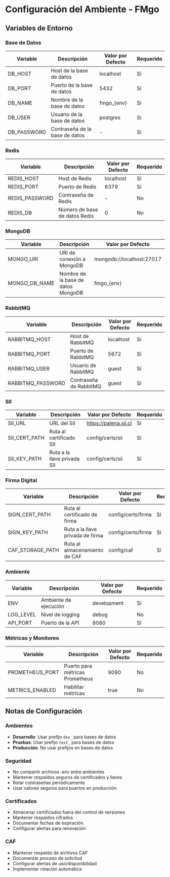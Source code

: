 # Configuración del Ambiente - FMgo

## Variables de Entorno

### Base de Datos
| Variable | Descripción | Valor por Defecto | Requerido |
|----------|-------------|-------------------|-----------|
| DB_HOST | Host de la base de datos | localhost | Sí |
| DB_PORT | Puerto de la base de datos | 5432 | Sí |
| DB_NAME | Nombre de la base de datos | fmgo_{env} | Sí |
| DB_USER | Usuario de la base de datos | postgres | Sí |
| DB_PASSWORD | Contraseña de la base de datos | - | Sí |

### Redis
| Variable | Descripción | Valor por Defecto | Requerido |
|----------|-------------|-------------------|-----------|
| REDIS_HOST | Host de Redis | localhost | Sí |
| REDIS_PORT | Puerto de Redis | 6379 | Sí |
| REDIS_PASSWORD | Contraseña de Redis | - | No |
| REDIS_DB | Número de base de datos Redis | 0 | No |

### MongoDB
| Variable | Descripción | Valor por Defecto | Requerido |
|----------|-------------|-------------------|-----------|
| MONGO_URI | URI de conexión a MongoDB | mongodb://localhost:27017 | Sí |
| MONGO_DB_NAME | Nombre de la base de datos MongoDB | fmgo_{env} | Sí |

### RabbitMQ
| Variable | Descripción | Valor por Defecto | Requerido |
|----------|-------------|-------------------|-----------|
| RABBITMQ_HOST | Host de RabbitMQ | localhost | Sí |
| RABBITMQ_PORT | Puerto de RabbitMQ | 5672 | Sí |
| RABBITMQ_USER | Usuario de RabbitMQ | guest | Sí |
| RABBITMQ_PASSWORD | Contraseña de RabbitMQ | guest | Sí |

### SII
| Variable | Descripción | Valor por Defecto | Requerido |
|----------|-------------|-------------------|-----------|
| SII_URL | URL del SII | https://palena.sii.cl | Sí |
| SII_CERT_PATH | Ruta al certificado SII | config/certs/sii | Sí |
| SII_KEY_PATH | Ruta a la llave privada SII | config/certs/sii | Sí |

### Firma Digital
| Variable | Descripción | Valor por Defecto | Requerido |
|----------|-------------|-------------------|-----------|
| SIGN_CERT_PATH | Ruta al certificado de firma | config/certs/firma | Sí |
| SIGN_KEY_PATH | Ruta a la llave privada de firma | config/certs/firma | Sí |
| CAF_STORAGE_PATH | Ruta al almacenamiento de CAF | config/caf | Sí |

### Ambiente
| Variable | Descripción | Valor por Defecto | Requerido |
|----------|-------------|-------------------|-----------|
| ENV | Ambiente de ejecución | development | Sí |
| LOG_LEVEL | Nivel de logging | debug | No |
| API_PORT | Puerto de la API | 8080 | Sí |

### Métricas y Monitoreo
| Variable | Descripción | Valor por Defecto | Requerido |
|----------|-------------|-------------------|-----------|
| PROMETHEUS_PORT | Puerto para métricas Prometheus | 9090 | No |
| METRICS_ENABLED | Habilitar métricas | true | No |

## Notas de Configuración

### Ambientes
- **Desarrollo**: Usar prefijo `dev_` para bases de datos
- **Pruebas**: Usar prefijo `test_` para bases de datos
- **Producción**: No usar prefijos en bases de datos

### Seguridad
- No compartir archivos .env entre ambientes
- Mantener respaldos seguros de certificados y llaves
- Rotar contraseñas periódicamente
- Usar valores seguros para puertos en producción

### Certificados
- Almacenar certificados fuera del control de versiones
- Mantener respaldos cifrados
- Documentar fechas de expiración
- Configurar alertas para renovación

### CAF
- Mantener respaldo de archivos CAF
- Documentar proceso de solicitud
- Configurar alertas de uso/disponibilidad
- Implementar rotación automática 